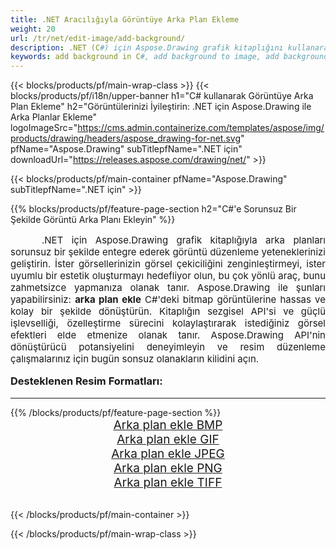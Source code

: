 ```yaml
---
title: .NET Aracılığıyla Görüntüye Arka Plan Ekleme
weight: 20
url: /tr/net/edit-image/add-background/
description: .NET (C#) için Aspose.Drawing grafik kitaplığını kullanarak görüntülere arka plan ekleme
keywords: add background in C#, add background to image, add background to bitmap, graphic library .NET için, edit images, edit background, drawing API
---
```


{{< blocks/products/pf/main-wrap-class >}}
{{< blocks/products/pf/i18n/upper-banner h1="C# kullanarak Görüntüye Arka Plan Ekleme" h2="Görüntülerinizi İyileştirin: .NET için Aspose.Drawing ile Arka Planlar Ekleme" logoImageSrc="https://cms.admin.containerize.com/templates/aspose/img/products/drawing/headers/aspose_drawing-for-net.svg" pfName="Aspose.Drawing" subTitlepfName=".NET için" downloadUrl="https://releases.aspose.com/drawing/net/" >}}

{{< blocks/products/pf/main-container pfName="Aspose.Drawing" subTitlepfName=".NET için" >}}

{{% blocks/products/pf/feature-page-section  h2="C#'e Sorunsuz Bir Şekilde Görüntü Arka Planı Ekleyin" %}}
<p align="justify" style="text-indent:50px;font-size:15px;">
.NET için Aspose.Drawing grafik kitaplığıyla arka planları sorunsuz bir şekilde entegre ederek görüntü düzenleme yeteneklerinizi geliştirin. İster görsellerinizin görsel çekiciliğini zenginleştirmeyi, ister uyumlu bir estetik oluşturmayı hedefliyor olun, bu çok yönlü araç, bunu zahmetsizce yapmanıza olanak tanır. Aspose.Drawing ile şunları yapabilirsiniz: <b>arka plan ekle</b> C#'deki bitmap görüntülerine hassas ve kolay bir şekilde dönüştürün. Kitaplığın sezgisel API'si ve güçlü işlevselliği, özelleştirme sürecini kolaylaştırarak istediğiniz görsel efektleri elde etmenize olanak tanır. Aspose.Drawing API'nin dönüştürücü potansiyelini deneyimleyin ve resim düzenleme çalışmalarınız için bugün sonsuz olanakların kilidini açın.</p>

<h3 style="margin-top:16px;">
Desteklenen Resim Formatları:
</h3>

<hr/>
{{% /blocks/products/pf/feature-page-section %}}
<div class="container-fluid productfamilypage bg-gray">
    <div class="convertypes bg-gray agp-content section">
        <div class="container">
		    <div class="row other-converters" style="font-size: 19px;text-align:center;">
		        <div class='col-md-3 other-converter remove-lp remove-rp'><a href="bmp/" style="padding:15px;">Arka plan ekle BMP</a></div>
                <div class='col-md-3 other-converter remove-lp remove-rp'><a href="gif/" style="padding:15px;">Arka plan ekle GIF</a></div>
                <div class='col-md-3 other-converter remove-lp remove-rp'><a href="jpeg/" style="padding:15px;">Arka plan ekle JPEG</a></div>
                <div class='col-md-3 other-converter remove-lp remove-rp'><a href="png/" style="padding:15px;">Arka plan ekle PNG</a></div>
                <div class='col-md-3 other-converter remove-lp remove-rp'><a href="tiff/" style="padding:15px;">Arka plan ekle TIFF</a></div>
             </div>
        </div>
    </div>
</div>
<br/>

{{< /blocks/products/pf/main-container >}}

{{< /blocks/products/pf/main-wrap-class >}}
